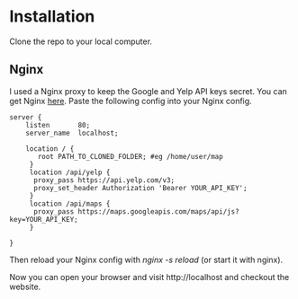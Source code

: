# Installation

Clone the repo to your local computer.

## Nginx
I used a Nginx proxy to keep the Google and Yelp API keys secret. You can get Nginx <a href='https://nginx.org/en/docs/install.html'>here</a>.
Paste the following config into your Nginx config.

    server {
        listen       80;
        server_name  localhost;
    
        location / {
           root PATH_TO_CLONED_FOLDER; #eg /home/user/map
         }
         location /api/yelp {
          proxy_pass https://api.yelp.com/v3;
          proxy_set_header Authorization 'Bearer YOUR_API_KEY';
         }
         location /api/maps {
          proxy_pass https://maps.googleapis.com/maps/api/js?key=YOUR_API_KEY;
         }
    
    }
Then reload your Nginx config with _nginx -s reload_ (or start it with nginx).

Now you can open your browser and visit http://localhost and checkout the website.
